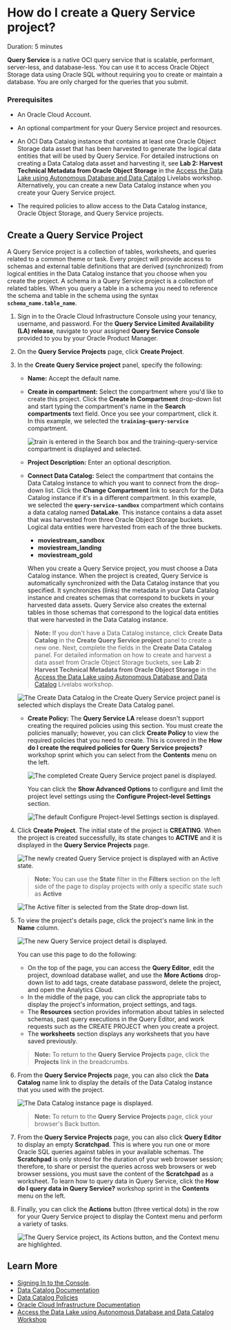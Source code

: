 # How do I create a Query Service project?
Duration: 5 minutes

**Query Service** is a native OCI query service that is scalable, performant, server-less, and database-less. You can use it to access Oracle Object Storage data using Oracle SQL without requiring you to create or maintain a database. You are only charged for the queries that you submit.

### Prerequisites
* An Oracle Cloud Account.
* An optional compartment for your Query Service project and resources.
* An OCI Data Catalog instance that contains at least one Oracle Object Storage data asset that has been harvested to generate the logical data entities that will be used by Query Service. For detailed instructions on creating a Data Catalog data asset and harvesting it, see **Lab 2: Harvest Technical Metadata from Oracle Object Storage** in the [Access the Data Lake using Autonomous Database and Data Catalog](https://apexapps.oracle.com/pls/apex/dbpm/r/livelabs/view-workshop?wid=877&clear=180&session=103071880685237) Livelabs workshop. Alternatively, you can create a new Data Catalog instance when you create your Query Service project.

* The required policies to allow access to the Data Catalog instance, Oracle Object Storage, and Query Service projects.

## Create a Query Service Project

A Query Service project is a collection of tables, worksheets, and queries related to a common theme or task. Every project will provide access to schemas and external table definitions that are derived (synchronized) from logical entities in the Data Catalog instance that you choose when you create the project. A schema in a Query Service project is a collection of related tables. When you query a table in a schema you need to reference the schema and table in the schema using the syntax **`schema_name.table_name`**.

1. Sign in to the Oracle Cloud Infrastructure Console using your tenancy, username, and password. For the **Query Service Limited Availability (LA) release**, navigate to your assigned **Query Service Console** provided to you by your Oracle Product Manager.

2. On the **Query Service Projects** page, click **Create Project**.

3. In the **Create Query Service project** panel, specify the following:
    * **Name:** Accept the default name.
    * **Create in compartment:** Select the compartment where you'd like to create this project. Click the **Create In Compartment** drop-down list and start typing the compartment's name in the **Search compartments** text field. Once you see your compartment, click it. In this example, we selected the **`training-query-service`** compartment.

      ![train is entered in the Search box and the training-query-service compartment is displayed and selected.](./images/create-in-compartment.png " ")

    * **Project Description:** Enter an optional description.
    * **Connect Data Catalog:** Select the compartment that contains the Data Catalog instance to which you want to connect from the drop-down list. Click the **Change Compartment** link to search for the Data Catalog instance if it's in a different compartment. In this example, we selected the **`query-service-sandbox`** compartment which contains a data catalog named **DataLake**. This instance contains a data asset that was harvested from three Oracle Object Storage buckets. Logical data entities were harvested from each of the three buckets.

        + **moviestream\_sandbox**
        + **moviestream\_landing**
        + **moviestream_gold**

        When you create a Query Service project, you must choose a Data Catalog instance. When the project is created, Query Service is automatically synchronized with the Data Catalog instance that you specified. It synchronizes (links) the metadata in your Data Catalog instance and creates schemas that correspond to buckets in your harvested data assets. Query Service also creates the external tables in those schemas that correspond to the logical data entities that were harvested in the Data Catalog instance.  

    >**Note:** If you don't have a Data Catalog instance, click **Create Data Catalog** in the **Create Query Service project** panel to create a new one. Next, complete the fields in the **Create Data Catalog** panel. For detailed information on how to create and harvest a data asset from Oracle Object Storage buckets, see **Lab 2: Harvest Technical Metadata from Oracle Object Storage** in the [Access the Data Lake using Autonomous Database and Data Catalog](https://apexapps.oracle.com/pls/apex/dbpm/r/livelabs/view-workshop?wid=877&clear=180&session=103071880685237) Livelabs workshop.

      ![The Create Data Catalog in the Create Query Service project panel is selected which displays the Create Data Catalog panel.](./images/create-dcat-qs.png " ")

    * **Create Policy:** The **Query Service LA** release doesn't support creating the required policies using this section. You must create the policies manually; however, you can click **Create Policy** to view the required policies that you need to create. This is covered in the **How do I create the required policies for Query Service projects?** workshop sprint which you can select from the **Contents** menu on the left.  

      ![The completed Create Query Service project panel is displayed.](./images/create-qs-project.png " ")

      You can click the **Show Advanced Options** to configure and limit the project level settings using the **Configure Project-level Settings** section.

      ![The default Configure Project-level Settings section is displayed.](./images/project-level-settings.png " ")

4. Click **Create Project**. The initial state of the project is **CREATING**. When the project is created successfully, its state changes to **ACTIVE** and it is displayed in the **Query Service Projects** page.   

    ![The newly created Query Service project is displayed with an Active state.](./images/new-qs-project.png " ")

    >**Note:** You can use the **State** filter in the **Filters** section on the left side of the page to display projects with only a specific state such as **Active**

    ![The Active filter is selected from the State drop-down list.](./images/state-filter.png " ")

5. To view the project's details page, click the project's name link in the **Name** column.

    ![The new Query Service project detail is displayed.](./images/project-detail.png " ")

    You can use this page to do the following:

    * On the top of the page, you can access the **Query Editor**, edit the project, download database wallet, and use the **More Actions** drop-down list to add tags, create database password, delete the project, and open the Analytics Cloud.
    * In the middle of the page, you can click the appropriate tabs to display the project's information, project settings, and tags.
    * The **Resources** section provides information about tables in selected schemas, past query executions in the Query Editor, and work requests such as the CREATE PROJECT when you create a project.
    * The **worksheets** section displays any worksheets that you have saved previously.

    >**Note:** To return to the **Query Service Projects** page, click the **Projects** link in the breadcrumbs.

6. From the **Query Service Projects** page, you can also click the **Data Catalog** name link to display the details of the Data Catalog instance that you used with the project.

    ![The Data Catalog instance page is displayed.](./images/view-data-catalog.png " ")  

    >**Note:** To return to the **Query Service Projects** page, click your browser's Back button.

7. From the **Query Service Projects** page, you can also click **Query Editor** to display an empty **Scratchpad**. This is where you run one or more Oracle SQL queries against tables in your available schemas. The **Scratchpad** is only stored for the duration of your web browser session; therefore, to share or persist the queries across web browsers or web browser sessions, you must save the content of the **Scratchpad** as a worksheet. To learn how to query data in Query Service, click the **How do I query data in Query Service?** workshop sprint in the **Contents** menu on the left.  

8. Finally, you can click the **Actions** button (three vertical dots) in the row for your Query Service project to display the Context menu and perform a variety of tasks.

    ![The Query Service project, its Actions button, and the Context menu are highlighted.](./images/actions-menu.png " ")  


## Learn More

* [Signing In to the Console](https://docs.cloud.oracle.com/en-us/iaas/Content/GSG/Tasks/signingin.htm).
* [Data Catalog Documentation](https://docs.oracle.com/en-us/iaas/data-catalog/home.htm)
* [Data Catalog Policies](https://docs.oracle.com/en-us/iaas/data-catalog/using/policies.htm)
* [Oracle Cloud Infrastructure Documentation](https://docs.oracle.com/en-us/iaas/Content/GSG/Concepts/baremetalintro.htm)
* [Access the Data Lake using Autonomous Database and Data Catalog Workshop](https://apexapps.oracle.com/pls/apex/dbpm/r/livelabs/view-workshop?wid=877)
